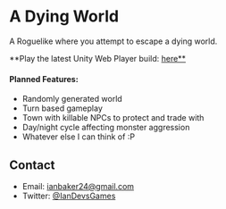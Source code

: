 A Dying World
======
A Roguelike where you attempt to escape a dying world.

**Play the latest Unity Web Player build: [here**](http://shake-n-baker.github.io/game-a-dying-world.html "A Dying World Build")

#### Planned Features:
* Randomly generated world
* Turn based gameplay
* Town with killable NPCs to protect and trade with
* Day/night cycle affecting monster aggression
* Whatever else I can think of :P

## Contact
* Email: <ianbaker24@gmail.com>
* Twitter: [@IanDevsGames](https://twitter.com/IanDevsGames "IanDevsGames on twitter")